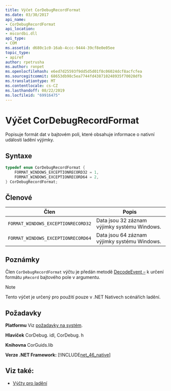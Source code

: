 ```yaml
---
title: Výčet CorDebugRecordFormat
ms.date: 03/30/2017
api_name:
- CorDebugRecordFormat
api_location:
- mscordbi.dll
api_type:
- COM
ms.assetid: d680c1c0-16ab-4ccc-9444-39cf8e0e05ee
topic_type:
- apiref
author: rpetrusha
ms.author: ronpet
ms.openlocfilehash: e6ed7d25593f9dd5d5d01f8c06024dcf8acfcfea
ms.sourcegitcommit: 68653db98c5ea7744fd438710248935f70020dfb
ms.translationtype: MT
ms.contentlocale: cs-CZ
ms.lasthandoff: 08/22/2019
ms.locfileid: "69916475"
---
```

# <a name="cordebugrecordformat-enumeration"></a>Výčet CorDebugRecordFormat
Popisuje formát dat v bajtovém poli, které obsahuje informace o nativní události ladění výjimky.  
  
## <a name="syntax"></a>Syntaxe  
  
```cpp  
typedef enum CorDebugRecordFormat {  
    FORMAT_WINDOWS_EXCEPTIONRECORD32 = 1,  
    FORMAT_WINDOWS_EXCEPTIONRECORD64 = 2,  
} CorDebugRecordFormat;  
```  
  
## <a name="members"></a>Členové  
  
|Člen|Popis|  
|------------|-----------------|  
|`FORMAT_WINDOWS_EXCEPTIONRECORD32`|Data jsou 32 záznam výjimky systému Windows.|  
|`FORMAT_WINDOWS_EXCEPTIONRECORD64`|Data jsou 64 záznam výjimky systému Windows.|  
  
## <a name="remarks"></a>Poznámky  
 Člen `CorDebugRecordFormat` výčtu je předán metodě [DecodeEvent –](../../../../docs/framework/unmanaged-api/debugging/icordebugprocess6-decodeevent-method.md) k určení formátu `pRecord` bajtového pole v argumentu.  
  
> [!NOTE]
> Tento výčet je určený pro použití pouze v .NET Nativech scénářích ladění.  
  
## <a name="requirements"></a>Požadavky  
 **Platformu** Viz [požadavky na systém](../../../../docs/framework/get-started/system-requirements.md).  
  
 **Hlaviček** CorDebug. idl, CorDebug. h  
  
 **Knihovna** CorGuids.lib  
  
 **Verze .NET Framework:** [!INCLUDE[net_46_native](../../../../includes/net-46-native-md.md)]  
  
## <a name="see-also"></a>Viz také:

- [Výčty pro ladění](../../../../docs/framework/unmanaged-api/debugging/debugging-enumerations.md)
